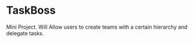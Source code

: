 # TaskBoss
Mini Project. Will Allow users to create teams with a certain hierarchy and delegate tasks.
